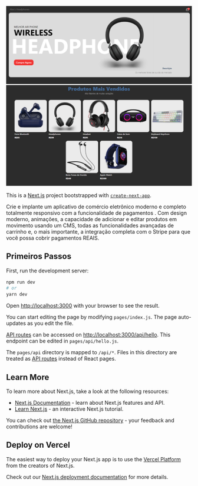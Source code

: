<img src="https://raw.githubusercontent.com/Alexxmfs/Ecommerce-Headphones/image_demostra%C3%A7%C3%A3o/tela_inicial.PNG" />

<img src="https://raw.githubusercontent.com/Alexxmfs/Ecommerce-Headphones/image_demostra%C3%A7%C3%A3o/img_products.PNG" />

This is a [Next.js](https://nextjs.org/) project bootstrapped with [`create-next-app`](https://github.com/vercel/next.js/tree/canary/packages/create-next-app).

Crie e implante um aplicativo de comércio eletrônico moderno e completo totalmente responsivo com a funcionalidade de pagamentos . Com design moderno, animações, a capacidade de adicionar e editar produtos em movimento usando um CMS, todas as funcionalidades avançadas de carrinho e, o mais importante, a integração completa com o Stripe para que você possa cobrir pagamentos REAIS.

## Primeiros Passos

First, run the development server:

```bash
npm run dev
# or
yarn dev
```

Open [http://localhost:3000](http://localhost:3000) with your browser to see the result.

You can start editing the page by modifying `pages/index.js`. The page auto-updates as you edit the file.

[API routes](https://nextjs.org/docs/api-routes/introduction) can be accessed on [http://localhost:3000/api/hello](http://localhost:3000/api/hello). This endpoint can be edited in `pages/api/hello.js`.

The `pages/api` directory is mapped to `/api/*`. Files in this directory are treated as [API routes](https://nextjs.org/docs/api-routes/introduction) instead of React pages.

## Learn More

To learn more about Next.js, take a look at the following resources:

- [Next.js Documentation](https://nextjs.org/docs) - learn about Next.js features and API.
- [Learn Next.js](https://nextjs.org/learn) - an interactive Next.js tutorial.

You can check out [the Next.js GitHub repository](https://github.com/vercel/next.js/) - your feedback and contributions are welcome!

## Deploy on Vercel

The easiest way to deploy your Next.js app is to use the [Vercel Platform](https://vercel.com/new?utm_medium=default-template&filter=next.js&utm_source=create-next-app&utm_campaign=create-next-app-readme) from the creators of Next.js.

Check out our [Next.js deployment documentation](https://nextjs.org/docs/deployment) for more details.

